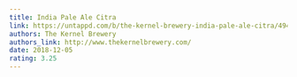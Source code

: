 ```yaml
---
title: India Pale Ale Citra
link: https://untappd.com/b/the-kernel-brewery-india-pale-ale-citra/49489
authors: The Kernel Brewery
authors_link: http://www.thekernelbrewery.com/
date: 2018-12-05
rating: 3.25
---
```

